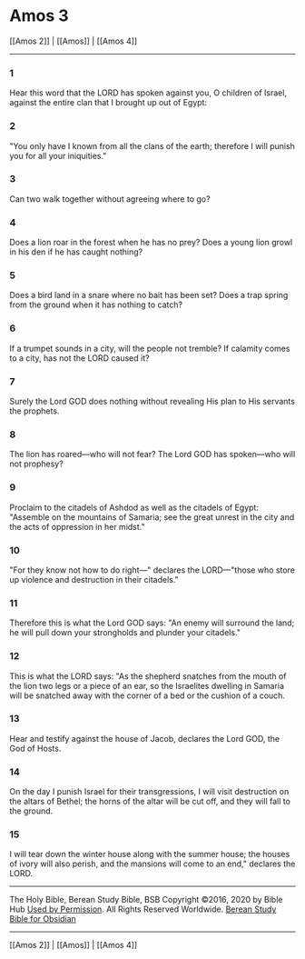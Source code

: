 # Amos 3

[[Amos 2]] | [[Amos]] | [[Amos 4]]

---

### 1
Hear this word that the LORD has spoken against you, O children of Israel, against the entire clan that I brought up out of Egypt:

### 2
"You only have I known from all the clans of the earth; therefore I will punish you for all your iniquities."

### 3
Can two walk together without agreeing where to go?

### 4
Does a lion roar in the forest when he has no prey? Does a young lion growl in his den if he has caught nothing?

### 5
Does a bird land in a snare where no bait has been set? Does a trap spring from the ground when it has nothing to catch?

### 6
If a trumpet sounds in a city, will the people not tremble? If calamity comes to a city, has not the LORD caused it?

### 7
Surely the Lord GOD does nothing without revealing His plan to His servants the prophets.

### 8
The lion has roared—who will not fear? The Lord GOD has spoken—who will not prophesy?

### 9
Proclaim to the citadels of Ashdod as well as the citadels of Egypt: "Assemble on the mountains of Samaria; see the great unrest in the city and the acts of oppression in her midst."

### 10
"For they know not how to do right—" declares the LORD—"those who store up violence and destruction in their citadels."

### 11
Therefore this is what the Lord GOD says: "An enemy will surround the land; he will pull down your strongholds and plunder your citadels."

### 12
This is what the LORD says: "As the shepherd snatches from the mouth of the lion two legs or a piece of an ear, so the Israelites dwelling in Samaria will be snatched away with the corner of a bed or the cushion of a couch.

### 13
Hear and testify against the house of Jacob, declares the Lord GOD, the God of Hosts.

### 14
On the day I punish Israel for their transgressions, I will visit destruction on the altars of Bethel; the horns of the altar will be cut off, and they will fall to the ground.

### 15
I will tear down the winter house along with the summer house; the houses of ivory will also perish, and the mansions will come to an end," declares the LORD.

---

The Holy Bible, Berean Study Bible, BSB
Copyright ©2016, 2020 by Bible Hub
[Used by Permission](https://berean.bible/terms.htm). All Rights Reserved Worldwide.
[Berean Study Bible for Obsidian](https://github.com/gapmiss/berean-study-bible-for-obsidian)

---

[[Amos 2]] | [[Amos]] | [[Amos 4]]

